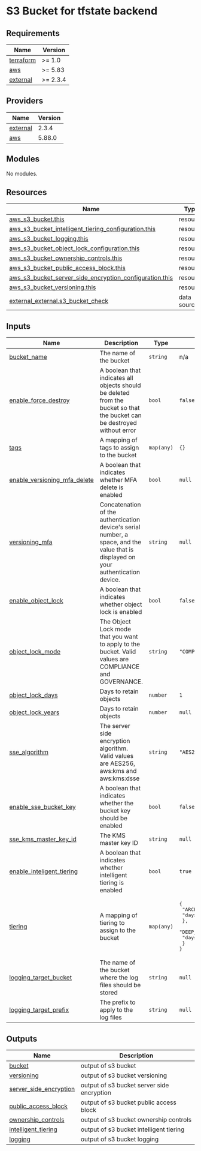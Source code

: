 # S3 Bucket for tfstate backend

<!-- BEGIN_TF_DOCS -->
## Requirements

| Name | Version |
|------|---------|
| <a name="requirement_terraform"></a> [terraform](#requirement\_terraform) | >= 1.0 |
| <a name="requirement_aws"></a> [aws](#requirement\_aws) | >= 5.83 |
| <a name="requirement_external"></a> [external](#requirement\_external) | >= 2.3.4 |

## Providers

| Name | Version |
|------|---------|
| <a name="provider_external"></a> [external](#provider\_external) | 2.3.4 |
| <a name="provider_aws"></a> [aws](#provider\_aws) | 5.88.0 |

## Modules

No modules.

## Resources

| Name | Type |
|------|------|
| [aws_s3_bucket.this](https://registry.terraform.io/providers/hashicorp/aws/latest/docs/resources/s3_bucket) | resource |
| [aws_s3_bucket_intelligent_tiering_configuration.this](https://registry.terraform.io/providers/hashicorp/aws/latest/docs/resources/s3_bucket_intelligent_tiering_configuration) | resource |
| [aws_s3_bucket_logging.this](https://registry.terraform.io/providers/hashicorp/aws/latest/docs/resources/s3_bucket_logging) | resource |
| [aws_s3_bucket_object_lock_configuration.this](https://registry.terraform.io/providers/hashicorp/aws/latest/docs/resources/s3_bucket_object_lock_configuration) | resource |
| [aws_s3_bucket_ownership_controls.this](https://registry.terraform.io/providers/hashicorp/aws/latest/docs/resources/s3_bucket_ownership_controls) | resource |
| [aws_s3_bucket_public_access_block.this](https://registry.terraform.io/providers/hashicorp/aws/latest/docs/resources/s3_bucket_public_access_block) | resource |
| [aws_s3_bucket_server_side_encryption_configuration.this](https://registry.terraform.io/providers/hashicorp/aws/latest/docs/resources/s3_bucket_server_side_encryption_configuration) | resource |
| [aws_s3_bucket_versioning.this](https://registry.terraform.io/providers/hashicorp/aws/latest/docs/resources/s3_bucket_versioning) | resource |
| [external_external.s3_bucket_check](https://registry.terraform.io/providers/hashicorp/external/latest/docs/data-sources/external) | data source |

## Inputs

| Name | Description | Type | Default | Required |
|------|-------------|------|---------|:--------:|
| <a name="input_bucket_name"></a> [bucket\_name](#input\_bucket\_name) | The name of the bucket | `string` | n/a | yes |
| <a name="input_enable_force_destroy"></a> [enable\_force\_destroy](#input\_enable\_force\_destroy) | A boolean that indicates all objects should be deleted from the bucket so that the bucket can be destroyed without error | `bool` | `false` | no |
| <a name="input_tags"></a> [tags](#input\_tags) | A mapping of tags to assign to the bucket | `map(any)` | `{}` | no |
| <a name="input_enable_versioning_mfa_delete"></a> [enable\_versioning\_mfa\_delete](#input\_enable\_versioning\_mfa\_delete) | A boolean that indicates whether MFA delete is enabled | `bool` | `null` | no |
| <a name="input_versioning_mfa"></a> [versioning\_mfa](#input\_versioning\_mfa) | Concatenation of the authentication device's serial number, a space, and the value that is displayed on your authentication device. | `string` | `null` | no |
| <a name="input_enable_object_lock"></a> [enable\_object\_lock](#input\_enable\_object\_lock) | A boolean that indicates whether object lock is enabled | `bool` | `false` | no |
| <a name="input_object_lock_mode"></a> [object\_lock\_mode](#input\_object\_lock\_mode) | The Object Lock mode that you want to apply to the bucket. Valid values are COMPLIANCE and GOVERNANCE. | `string` | `"COMPLIANCE"` | no |
| <a name="input_object_lock_days"></a> [object\_lock\_days](#input\_object\_lock\_days) | Days to retain objects | `number` | `1` | no |
| <a name="input_object_lock_years"></a> [object\_lock\_years](#input\_object\_lock\_years) | Days to retain objects | `number` | `null` | no |
| <a name="input_sse_algorithm"></a> [sse\_algorithm](#input\_sse\_algorithm) | The server side encryption algorithm. Valid values are AES256, aws:kms and aws:kms:dsse | `string` | `"AES256"` | no |
| <a name="input_enable_sse_bucket_key"></a> [enable\_sse\_bucket\_key](#input\_enable\_sse\_bucket\_key) | A boolean that indicates whether the bucket key should be enabled | `bool` | `false` | no |
| <a name="input_sse_kms_master_key_id"></a> [sse\_kms\_master\_key\_id](#input\_sse\_kms\_master\_key\_id) | The KMS master key ID | `string` | `null` | no |
| <a name="input_enable_inteligent_tiering"></a> [enable\_inteligent\_tiering](#input\_enable\_inteligent\_tiering) | A boolean that indicates whether intelligent tiering is enabled | `bool` | `true` | no |
| <a name="input_tiering"></a> [tiering](#input\_tiering) | A mapping of tiering to assign to the bucket | `map(any)` | <pre>{<br/>  "ARCHIVE_ACCESS": {<br/>    "days": 125<br/>  },<br/>  "DEEP_ARCHIVE_ACCESS": {<br/>    "days": 180<br/>  }<br/>}</pre> | no |
| <a name="input_logging_target_bucket"></a> [logging\_target\_bucket](#input\_logging\_target\_bucket) | The name of the bucket where the log files should be stored | `string` | `null` | no |
| <a name="input_logging_target_prefix"></a> [logging\_target\_prefix](#input\_logging\_target\_prefix) | The prefix to apply to the log files | `string` | `null` | no |

## Outputs

| Name | Description |
|------|-------------|
| <a name="output_bucket"></a> [bucket](#output\_bucket) | output of s3 bucket |
| <a name="output_versioning"></a> [versioning](#output\_versioning) | output of s3 bucket versioning |
| <a name="output_server_side_encryption"></a> [server\_side\_encryption](#output\_server\_side\_encryption) | output of s3 bucket server side encryption |
| <a name="output_public_access_block"></a> [public\_access\_block](#output\_public\_access\_block) | output of s3 bucket public access block |
| <a name="output_ownership_controls"></a> [ownership\_controls](#output\_ownership\_controls) | output of s3 bucket ownership controls |
| <a name="output_intelligent_tiering"></a> [intelligent\_tiering](#output\_intelligent\_tiering) | output of s3 bucket intelligent tiering |
| <a name="output_logging"></a> [logging](#output\_logging) | output of s3 bucket logging |
<!-- END_TF_DOCS -->
